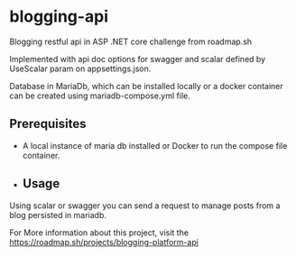# blogging-api

Blogging restful api in ASP .NET core challenge from roadmap.sh

Implemented with api doc options for swagger and scalar defined by UseScalar param on appsettings.json.

Database in MariaDb, which can be installed locally or a docker container can be created using mariadb-compose.yml file.

## Prerequisites

- A local instance of maria db installed or Docker to run the compose file container.

- ## Usage

Using scalar or swagger you can send a request to manage posts from a blog persisted in mariadb.

For More information about this project, visit the https://roadmap.sh/projects/blogging-platform-api
